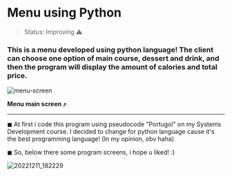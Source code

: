 <h1>Menu using Python</h1>

> Status: Improving ⚠️

### This is a menu developed using python language! The client can choose one option of main course, dessert and drink, and then the program will display the amount of calories and total price.

![menu-screen](https://user-images.githubusercontent.com/110548223/206875781-c10ef1ac-09b5-4c37-b35f-e3d5c8d019a9.png)
<p><b>Menu main screen ⤴</b></p>
<hr>

◼	 At first i code this program using pseudocode "Portugol" on my Systems Development course. I decided to change for python language cause it's the best programming language! (In my opinion, obv haha)

◼ So, below there some program screens, i hope u liked! :)

![20221211_182229](https://user-images.githubusercontent.com/110548223/206929587-1fb6fa9a-773e-4f81-acc2-9bf37d9fed4d.gif)

